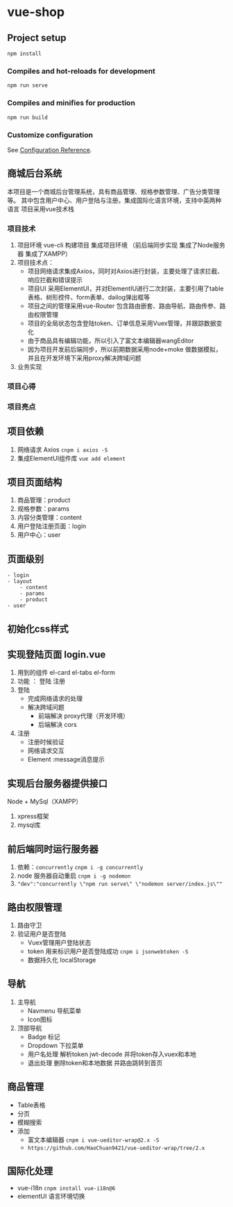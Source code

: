 # vue-shop

## Project setup
```
npm install
```

### Compiles and hot-reloads for development
```
npm run serve
```

### Compiles and minifies for production
```
npm run build
```

### Customize configuration
See [Configuration Reference](https://cli.vuejs.org/config/).

## 商城后台系统
本项目是一个商城后台管理系统，具有商品管理、规格参数管理、广告分类管理等。
其中包含用户中心、用户登陆与注册。集成国际化语言环境，支持中英两种语言
项目采用vue技术栈

### 项目技术
1. 项目环境 vue-cli 构建项目 集成项目环境 （前后端同步实现 集成了Node服务器 集成了XAMPP）
2. 项目技术点：
    - 项目网络请求集成Axios，同时对Axios进行封装，主要处理了请求拦截、响应拦截和错误提示
    - 项目UI 采用ElementUI，并对ElementIU进行二次封装，主要引用了table表格、树形控件、form表单、dailog弹出框等
    - 项目之间的管理采用vue-Router 包含路由嵌套、路由导航、路由传参、路由权限管理
    - 项目的全局状态包含登陆token、订单信息采用Vuex管理，并跟踪数据变化
    - 由于商品具有编辑功能，所以引入了富文本编辑器wangEditor
    - 因为项目开发前后端同步，所以前期数据采用node+moke 做数据模拟，并且在开发环境下采用proxy解决跨域问题
3. 业务实现

### 项目心得

### 项目亮点

## 项目依赖
1. 网络请求 Axios `cnpm i axios -S`
2. 集成ElementUI组件库 `vue add element`

## 项目页面结构
1. 商品管理：product
2. 规格参数：params
3. 内容分类管理：content
4. 用户登陆注册页面：login
5. 用户中心：user

## 页面级别
    - login
    - layout
        - content
        - params
        - product
    - user

## 初始化css样式

## 实现登陆页面 login.vue
1. 用到的组件 el-card el-tabs el-form
2. 功能 ： 登陆 注册
3. 登陆
    - 完成网络请求的处理
    - 解决跨域问题
        - 前端解决 proxy代理（开发环境）
        - 后端解决 cors
4. 注册
    - 注册时候验证
    - 网络请求交互
    - Element :message消息提示

## 实现后台服务器提供接口
Node + MySql（XAMPP）
1. xpress框架
2. mysql库


## 前后端同时运行服务器
1. 依赖：`concurrently`     `cnpm i -g concurrently`
2. node 服务器自动重启 `cnpm i -g nodemon`
3. `"dev":"concurrently \"npm run serve\" \"nodemon server/index.js\""`

## 路由权限管理
1. 路由守卫
2. 验证用户是否登陆
    - Vuex管理用户登陆状态
    - token 用来标识用户是否登陆成功 `cnpm i jsonwebtoken -S`
    - 数据持久化 localStorage
## 导航
1. 主导航
    - Navmenu 导航菜单 
    - Icon图标
2. 顶部导航
    - Badge 标记
    - Dropdown 下拉菜单
    - 用户名处理 解析token jwt-decode 并将token存入vuex和本地
    - 退出处理 删除token和本地数据 并路由跳转到首页
## 商品管理
 - Table表格
 - 分页
 - 模糊搜索
 - 添加
    - 富文本编辑器 `cnpm i vue-ueditor-wrap@2.x -S`
    - `https://github.com/HaoChuan9421/vue-ueditor-wrap/tree/2.x`
    
## 国际化处理
 - vue-i18n  `cnpm install vue-i18n@6`
 - elementUI 语言环境切换 
